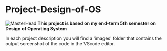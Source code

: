 # Project-Design-of-OS
![MasterHead](https://2.bp.blogspot.com/-RDKRLUIqpI8/XHeFQuzpqgI/AAAAAAAAB7I/Ipu8fJ1NDb4_ZNPpQKKWbqQD9x74NIZlgCLcBGAs/s1600/06_08_gif.gif)
**This project is based on my end-term 5th semester on Design of Operating System**

In each project description you will find a 'images' folder that contains the output screenshot of the code in the VScode editor.

